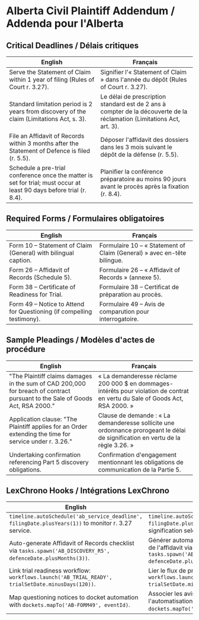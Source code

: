# Alberta Civil Plaintiff Addendum / Addenda pour l'Alberta

## Critical Deadlines / Délais critiques
| English | Français |
| --- | --- |
| Serve the Statement of Claim within 1 year of filing (Rules of Court r. 3.27). | Signifier l'« Statement of Claim » dans l'année du dépôt (Rules of Court r. 3.27). |
| Standard limitation period is 2 years from discovery of the claim (Limitations Act, s. 3). | Le délai de prescription standard est de 2 ans à compter de la découverte de la réclamation (Limitations Act, art. 3). |
| File an Affidavit of Records within 3 months after the Statement of Defence is filed (r. 5.5). | Déposer l'affidavit des dossiers dans les 3 mois suivant le dépôt de la défense (r. 5.5). |
| Schedule a pre-trial conference once the matter is set for trial; must occur at least 90 days before trial (r. 8.4). | Planifier la conférence préparatoire au moins 90 jours avant le procès après la fixation (r. 8.4). |

## Required Forms / Formulaires obligatoires
| English | Français |
| --- | --- |
| Form 10 – Statement of Claim (General) with bilingual caption. | Formulaire 10 – « Statement of Claim (General) » avec en-tête bilingue. |
| Form 26 – Affidavit of Records (Schedule 5). | Formulaire 26 – « Affidavit of Records » (annexe 5). |
| Form 38 – Certificate of Readiness for Trial. | Formulaire 38 – Certificat de préparation au procès. |
| Form 49 – Notice to Attend for Questioning (if compelling testimony). | Formulaire 49 – Avis de comparution pour interrogatoire. |

## Sample Pleadings / Modèles d'actes de procédure
| English | Français |
| --- | --- |
| "The Plaintiff claims damages in the sum of CAD 200,000 for breach of contract pursuant to the Sale of Goods Act, RSA 2000." | « La demanderesse réclame 200 000 $ en dommages-intérêts pour violation de contrat en vertu du Sale of Goods Act, RSA 2000. » |
| Application clause: "The Plaintiff applies for an Order extending the time for service under r. 3.26." | Clause de demande : « La demanderesse sollicite une ordonnance prorogeant le délai de signification en vertu de la règle 3.26. » |
| Undertaking confirmation referencing Part 5 discovery obligations. | Confirmation d'engagement mentionnant les obligations de communication de la Partie 5. |

## LexChrono Hooks / Intégrations LexChrono
| English | Français |
| --- | --- |
| `timeline.autoSchedule('ab_service_deadline', filingDate.plusYears(1))` to monitor r. 3.27 service. | `timeline.autoSchedule('ab_service_deadline', filingDate.plusYears(1))` pour surveiller la signification selon r. 3.27. |
| Auto-generate Affidavit of Records checklist via `tasks.spawn('AB_DISCOVERY_R5', defenceDate.plusMonths(3))`. | Générer automatiquement la liste de contrôle de l'affidavit via `tasks.spawn('AB_DISCOVERY_R5', defenceDate.plusMonths(3))`. |
| Link trial readiness workflow: `workflows.launch('AB_TRIAL_READY', trialSetDate.minusDays(120))`. | Lier le flux de préparation au procès : `workflows.launch('AB_TRIAL_READY', trialSetDate.minusDays(120))`. |
| Map questioning notices to docket automation with `dockets.mapTo('AB-FORM49', eventId)`. | Associer les avis d'interrogatoire à l'automatisation du greffe avec `dockets.mapTo('AB-FORM49', eventId)`. |
